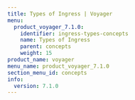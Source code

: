 ```yaml
---
title: Types of Ingress | Voyager
menu:
  product_voyager_7.1.0:
    identifier: ingress-types-concepts
    name: Types of Ingress
    parent: concepts
    weight: 15
product_name: voyager
menu_name: product_voyager_7.1.0
section_menu_id: concepts
info:
  version: 7.1.0
---
```


